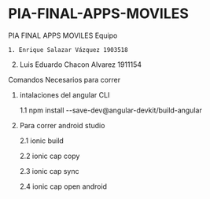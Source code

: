 # PIA-FINAL-APPS-MOVILES
PIA FINAL APPS MOVILES
Equipo

	1. Enrique Salazar Vázquez 1903518
  
  2. Luis Eduardo Chacon Alvarez 1911154
  
  
  Comandos Necesarios para correr
  
  1. intalaciones del angular CLI
  
  		1.1 npm install --save-dev@angular-devkit/build-angular
  		
  2. Para correr android studio
  
  	 2.1	ionic build
  	
     2.2  ionic cap copy
    
     2.3  ionic cap sync
     
     2.4  ionic cap open android
     
